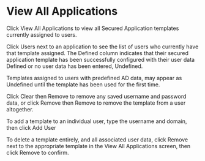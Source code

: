 # View All Applications

Click View All Applications to view all Secured Application templates currently assigned to users. 

Click Users next to an application to see the list of users who currently have that template assigned. The Defined column indicates that their secured application template has been successfully configured with their user data Defined or no user data has been entered, Undefined. 

Templates assigned to users with predefined AD data, may appear as Undefined until the template has been used for the first time.

Click Clear then Remove to remove any saved username and password data, or click Remove then Remove to remove the template from a user altogether.


To add a template to an individual user, type the username and domain, then click Add User


To delete a template entirely, and all associated user data, click Remove next to the appropriate template in the View All Applications screen, then click Remove to confirm. 

